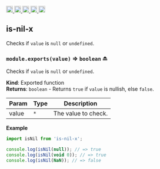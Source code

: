<a href="https://travis-ci.org/Xotic750/is-nil-x"
  title="Travis status">
<img
  src="https://travis-ci.org/Xotic750/is-nil-x.svg?branch=master"
  alt="Travis status" height="18">
</a>
<a href="https://david-dm.org/Xotic750/is-nil-x"
  title="Dependency status">
<img src="https://david-dm.org/Xotic750/is-nil-x/status.svg"
  alt="Dependency status" height="18"/>
</a>
<a
  href="https://david-dm.org/Xotic750/is-nil-x?type=dev"
  title="devDependency status">
<img src="https://david-dm.org/Xotic750/is-nil-x/dev-status.svg"
  alt="devDependency status" height="18"/>
</a>
<a href="https://badge.fury.io/js/is-nil-x"
  title="npm version">
<img src="https://badge.fury.io/js/is-nil-x.svg"
  alt="npm version" height="18">
</a>
<a href="https://www.jsdelivr.com/package/npm/is-nil-x"
  title="jsDelivr hits">
<img src="https://data.jsdelivr.com/v1/package/npm/is-nil-x/badge?style=rounded"
  alt="jsDelivr hits" height="18">
</a>

<a name="module_is-nil-x"></a>

## is-nil-x

Checks if `value` is `null` or `undefined`.

<a name="exp_module_is-nil-x--module.exports"></a>

### `module.exports(value)` ⇒ <code>boolean</code> ⏏

Checks if `value` is `null` or `undefined`.

**Kind**: Exported function  
**Returns**: <code>boolean</code> - Returns `true` if `value` is nullish, else `false`.

| Param | Type            | Description         |
| ----- | --------------- | ------------------- |
| value | <code>\*</code> | The value to check. |

**Example**

```js
import isNil from 'is-nil-x';

console.log(isNil(null)); // => true
console.log(isNil(void 0)); // => true
console.log(isNil(NaN)); // => false
```
